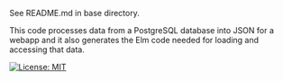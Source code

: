 See README.md in base directory.

This code processes data from a PostgreSQL database into
JSON for a webapp and it also generates the Elm code needed for loading
and accessing that data.


[![License: MIT](https://img.shields.io/badge/License-MIT-yellow.svg)](https://opensource.org/licenses/MIT)
